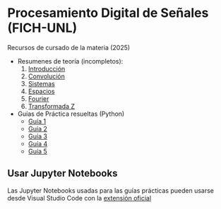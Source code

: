 # Procesamiento Digital de Señales (FICH-UNL)

Recursos de cursado de la materia (2025)

- Resumenes de teoría (incompletos):
  1. [Introducción](https://github.com/Lucasa98/PDS-2025/blob/main/Teoria/1%20-%20Introducci%C3%B3n.pdf)
  2. [Convolución](https://github.com/Lucasa98/PDS-2025/blob/main/Teoria/2%20-%20Convoluci%C3%B3n.pdf)
  2. [Sistemas](https://github.com/Lucasa98/PDS-2025/blob/main/Teoria/2%20-%20Sistemas.pdf)
  3. [Espacios](https://github.com/Lucasa98/PDS-2025/blob/main/Teoria/3%20-%20Espacios.pdf)
  4. [Fourier](https://github.com/Lucasa98/PDS-2025/blob/main/Teoria/4%20-%20Fourier.pdf)
  5. [Transformada Z](https://github.com/Lucasa98/PDS-2025/blob/main/Teoria/5%20-%20Transformada%20Z.pdf)
- Guías de Práctica resueltas (Python)
  - [Guía 1](https://github.com/Lucasa98/PDS-2025/tree/main/Practica/Guia1)
  - [Guía 2](https://github.com/Lucasa98/PDS-2025/tree/main/Practica/Guia2)
  - [Guía 3](https://github.com/Lucasa98/PDS-2025/tree/main/Practica/Guia3)
  - [Guía 4](https://github.com/Lucasa98/PDS-2025/tree/main/Practica/Guia4)
  - [Guía 5](https://github.com/Lucasa98/PDS-2025/tree/main/Practica/Guia5)

## Usar Jupyter Notebooks

Las Jupyter Notebooks usadas para las guías prácticas pueden usarse desde Visual Studio Code con la [extensión oficial](https://marketplace.visualstudio.com/items?itemName=ms-toolsai.jupyter)